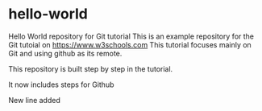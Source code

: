 # hello-world
Hello World repository for Git tutorial
This is an example repository for the Git tutoial on https://www.w3schools.com
This tutorial focuses mainly on Git and using github as its remote.

This repository is built step by step in the tutorial.

It now includes steps for Github

New line added 